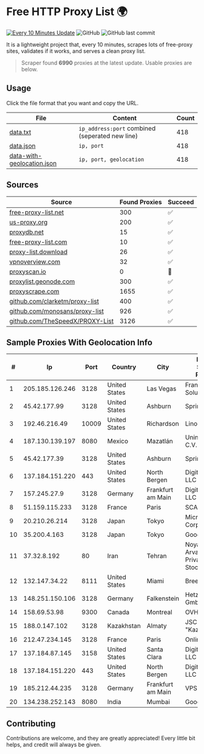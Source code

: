 
# Free HTTP Proxy List 🌍

[![Every 10 Minutes Update](https://github.com/mertguvencli/http-proxy-list/actions/workflows/main.yml/badge.svg?branch=main)](https://github.com/mertguvencli/http-proxy-list/actions/workflows/main.yml)
![GitHub](https://img.shields.io/github/license/mertguvencli/http-proxy-list)
![GitHub last commit](https://img.shields.io/github/last-commit/mertguvencli/http-proxy-list)

It is a lightweight project that, every 10 minutes, scrapes lots of free-proxy sites, validates if it works, and serves a clean proxy list.


> Scraper found **6990** proxies at the latest update. Usable proxies are below.

## Usage

Click the file format that you want and copy the URL.


|File|Content|Count|
|----|-------|-----|
|[data.txt](https://raw.githubusercontent.com/mertguvencli/http-proxy-list/main/proxy-list/data.txt)|`ip_address:port` combined (seperated new line)|418|
|[data.json](https://raw.githubusercontent.com/mertguvencli/http-proxy-list/main/proxy-list/data.json)|`ip, port`|418|
|[data-with-geolocation.json](https://raw.githubusercontent.com/mertguvencli/http-proxy-list/main/proxy-list/data-with-geolocation.json)|`ip, port, geolocation`|418|

## Sources

|Source|Found Proxies|Succeed|
|------|-------------|-------|
|[free-proxy-list.net](https://free-proxy-list.net)|300|✅|
|[us-proxy.org](https://www.us-proxy.org)|200|✅|
|[proxydb.net](http://proxydb.net)|15|✅|
|[free-proxy-list.com](https://free-proxy-list.com/?page=&port=&type%5B%5D=http&type%5B%5D=https&up_time=0&search=Search)|10|✅|
|[proxy-list.download](https://www.proxy-list.download/HTTP)|26|✅|
|[vpnoverview.com](https://vpnoverview.com/privacy/anonymous-browsing/free-proxy-servers)|32|✅|
|[proxyscan.io](https://www.proxyscan.io)|0|🚫|
|[proxylist.geonode.com](https://proxylist.geonode.com/api/proxy-list?limit=300&page=1&sort_by=lastChecked&sort_type=desc&protocols=http,https)|300|✅|
|[proxyscrape.com](https://api.proxyscrape.com/v2/?request=displayproxies&protocol=http&timeout=10000&country=all&ssl=all&anonymity=all)|1655|✅|
|[github.com/clarketm/proxy-list](https://raw.githubusercontent.com/clarketm/proxy-list/master/proxy-list-raw.txt)|400|✅|
|[github.com/monosans/proxy-list](https://raw.githubusercontent.com/monosans/proxy-list/main/proxies/http.txt)|926|✅|
|[github.com/TheSpeedX/PROXY-List](https://raw.githubusercontent.com/TheSpeedX/PROXY-List/master/http.txt)|3126|✅|


## Sample Proxies With Geolocation Info

|#|Ip|Port|Country|City|Internet Service Provider|
|-|--|----|-------|----|-------------------------|
|1|205.185.126.246|3128|United States|Las Vegas|FranTech Solutions|
|2|45.42.177.99|3128|United States|Ashburn|Sprint|
|3|192.46.216.49|10009|United States|Richardson|Linode, LLC|
|4|187.130.139.197|8080|Mexico|Mazatlán|Uninet S.A. de C.V.|
|5|45.42.177.39|3128|United States|Ashburn|Sprint|
|6|137.184.151.220|443|United States|North Bergen|DigitalOcean, LLC|
|7|157.245.27.9|3128|Germany|Frankfurt am Main|DigitalOcean, LLC|
|8|51.159.115.233|3128|France|Paris|SCALEWAY|
|9|20.210.26.214|3128|Japan|Tokyo|Microsoft Corporation|
|10|35.200.4.163|3128|Japan|Tokyo|Google LLC|
|11|37.32.8.192|80|Iran|Tehran|Noyan Abr Arvan Co. ( Private Joint Stock)|
|12|132.147.34.22|8111|United States|Miami|Breezeline|
|13|148.251.150.106|3128|Germany|Falkenstein|Hetzner Online GmbH|
|14|158.69.53.98|9300|Canada|Montreal|OVH SAS|
|15|188.0.147.102|3128|Kazakhstan|Almaty|JSC "KazTransCom"|
|16|212.47.234.145|3128|France|Paris|Online S.A.S.|
|17|137.184.87.145|3158|United States|Santa Clara|DigitalOcean, LLC|
|18|137.184.151.220|443|United States|North Bergen|DigitalOcean, LLC|
|19|185.212.44.235|3128|Germany|Frankfurt am Main|VPS2day.com|
|20|134.238.252.143|8080|India|Mumbai|Google LLC|



## Contributing

Contributions are welcome, and they are greatly appreciated! Every
little bit helps, and credit will always be given.

